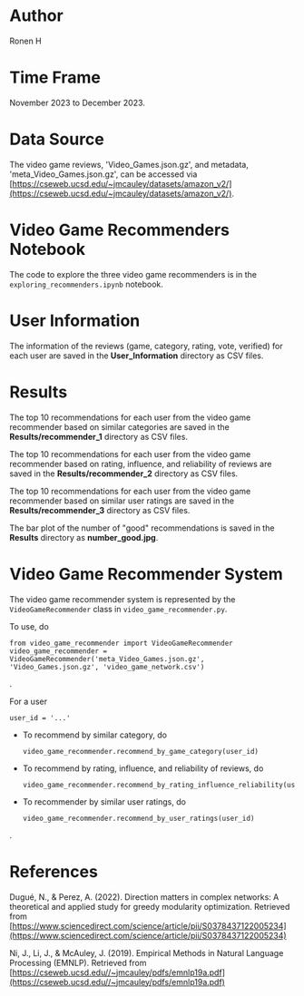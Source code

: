 # Author
Ronen H  

# Time Frame
November 2023 to December 2023.  

# Data Source
The video game reviews, 'Video_Games.json.gz', and metadata, 'meta_Video_Games.json.gz', can be accessed via [https://cseweb.ucsd.edu/~jmcauley/datasets/amazon_v2/](https://cseweb.ucsd.edu/~jmcauley/datasets/amazon_v2/).  

# Video Game Recommenders Notebook
The code to explore the three video game recommenders is in the `exploring_recommenders.ipynb` notebook.  

# User Information
The information of the reviews (game, category, rating, vote, verified) for each user are saved in the **User_Information** directory as CSV files.  

# Results
The top 10 recommendations for each user from the video game recommender based on similar categories are saved in the **Results/recommender_1** directory as CSV files.  

The top 10 recommendations for each user from the video game recommender based on rating, influence, and reliability of reviews are saved in the **Results/recommender_2** directory as CSV files.  

The top 10 recommendations for each user from the video game recommender based on similar user ratings are saved in the **Results/recommender_3** directory as CSV files.  

The bar plot of the number of "good" recommendations is saved in the **Results** directory as **number_good.jpg**.

# Video Game Recommender System
The video game recommender system is represented by the `VideoGameRecommender` class in `video_game_recommender.py`.  

To use, do
```
from video_game_recommender import VideoGameRecommender
video_game_recommender = VideoGameRecommender('meta_Video_Games.json.gz', 'Video_Games.json.gz', 'video_game_network.csv')
```
.  

For a user
```
user_id = '...'
```
- To recommend by similar category, do
    ```
    video_game_recommender.recommend_by_game_category(user_id)
    ```
- To recommend by rating, influence, and reliability of reviews, do
    ```
   video_game_recommender.recommend_by_rating_influence_reliability(user_id)
    ```
- To recommender by similar user ratings, do
    ```
    video_game_recommender.recommend_by_user_ratings(user_id)
    ```
.

# References
Dugué, N., & Perez, A. (2022). Direction matters in complex networks: A theoretical and applied 
study for greedy modularity optimization. Retrieved from 
[https://www.sciencedirect.com/science/article/pii/S0378437122005234](https://www.sciencedirect.com/science/article/pii/S0378437122005234)  

Ni, J., Li, J., & McAuley, J. (2019). Empirical Methods in Natural Language Processing 
(EMNLP). Retrieved from [https://cseweb.ucsd.edu//~jmcauley/pdfs/emnlp19a.pdf](https://cseweb.ucsd.edu//~jmcauley/pdfs/emnlp19a.pdf)
